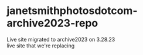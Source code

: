 # janetsmithphotosdotcom-archive2023-repo
 Live site migrated to archive2023 on 3.28.23<br>
 live site that we're replacing
 
